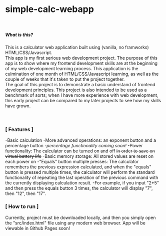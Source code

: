 # simple-calc-webapp
<br />
<h5>What is this?</h5>
This is a calculator web application built using (vanilla, no framworks) HTML/CSS/Javascript.
<br />
This app is my first serious web development project.  The purpose of this app is to show where my frontend development skills are at the beginning of my web development learning process.  This application is the culmination of one month of HTML/CSS/Javascript learning, as well as the couple of weeks that it's taken to put the project together.
<br />
The goal of this project is to demonstrate a basic understand of frontend development principles.  This project is also intended to be used as a benchmark of sorts; when I have more experience with web development, this early project can be compared to my later projects to see how my skills have grown.
<br />
<br />
<br />
      <h3>[  Features  ]</h3>
  -Basic calculation
  -More advanced operations:  an exponent button and a percentage button 
      -<i>percentage functionality coming soon!</i>
  -Power functionality:  The calculator can be turned on and off <s>in order to save on virtual battery life</s>
  -Basic memory storage:  All stored values are reset on each power on
  -"Equals" button multiple presses:  The calculator remembers the previous expression calculated, and when the "equals" button is pressed multiple times, the calculator will perform the standard functionality of repeating the last operation of the previous command with the currently displaying calculation result.
      -For example, if you input "2+5" and then press the equals button 3 times, the calculator will display "7", then "12", then "17".
<br />
     <h3>[  How to run  ]</h3>
  Currently, project must be downloaded locally, and then you simply open the "src/index.html" file using any modern web browser.  App will be viewable in Github Pages soon!
<br />
<br />
